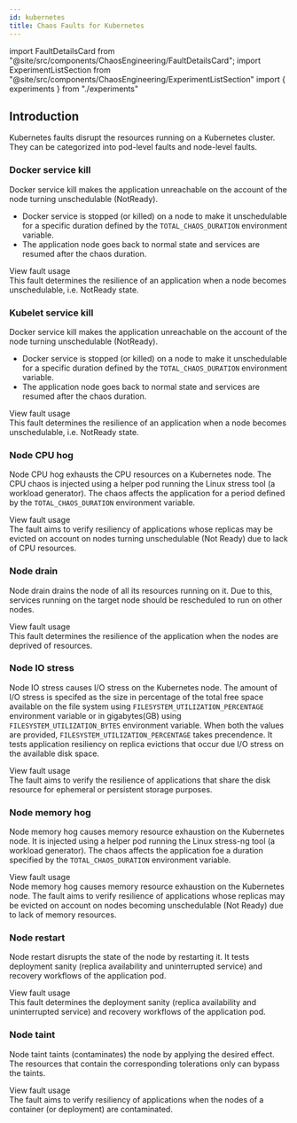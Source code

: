 ```yaml
---
id: kubernetes
title: Chaos Faults for Kubernetes
---
```


<!-- Import statement for Custom Components -->

import FaultDetailsCard from "@site/src/components/ChaosEngineering/FaultDetailsCard";
import ExperimentListSection from "@site/src/components/ChaosEngineering/ExperimentListSection"
import { experiments } from "./experiments"

<!-- Heading Description -->


<!-- Experiment List and Search Bar (every experiment added below, need to be added in this file also) -->

<ExperimentListSection experiments={experiments} />

## Introduction

Kubernetes faults disrupt the resources running on a Kubernetes cluster. They can be categorized into pod-level faults and node-level faults.

<!-- Code for Fault Card starts from here -->

<FaultDetailsCard category="kubernetes" subCategory="nod">

### Docker service kill

Docker service kill makes the application unreachable on the account of the node turning unschedulable (NotReady).
- Docker service is stopped (or killed) on a node to make it unschedulable for a specific duration defined by the `TOTAL_CHAOS_DURATION` environment variable. 
- The application node goes back to normal state and services are resumed after the chaos duration. 

<accordion color="green">
    <summary>View fault usage</summary>
This fault determines the resilience of an application when a node becomes unschedulable, i.e. NotReady state.
</accordion>

</FaultDetailsCard>

<FaultDetailsCard category="kubernetes" subCategory="node">

### Kubelet service kill

Docker service kill makes the application unreachable on the account of the node turning unschedulable (NotReady).
- Docker service is stopped (or killed) on a node to make it unschedulable for a specific duration defined by the `TOTAL_CHAOS_DURATION` environment variable. 
- The application node goes back to normal state and services are resumed after the chaos duration. 

<accordion color="green">
    <summary>View fault usage</summary>
This fault determines the resilience of an application when a node becomes unschedulable, i.e. NotReady state.
</accordion>

</FaultDetailsCard>

<FaultDetailsCard category="kubernetes" subCategory="node">

### Node CPU hog

Node CPU hog exhausts the CPU resources on a Kubernetes node. The CPU chaos is injected using a helper pod running the Linux stress tool (a workload generator). The chaos affects the application for a period defined by the `TOTAL_CHAOS_DURATION` environment variable.

<accordion color="green">
    <summary>View fault usage</summary>
The fault aims to verify resiliency of applications whose replicas may be evicted on account on nodes turning unschedulable (Not Ready) due to lack of CPU resources.
</accordion>

</FaultDetailsCard>

<FaultDetailsCard category="kubernetes" subCategory="node">

### Node drain
 
Node drain drains the node of all its resources running on it. Due to this, services running on the target node should be rescheduled to run on other nodes. 

<accordion color="green">
    <summary>View fault usage</summary>
This fault determines the resilience of the application when the nodes are deprived of resources. 
</accordion>

</FaultDetailsCard>

<FaultDetailsCard category="kubernetes" subCategory="node">

### Node IO stress

Node IO stress causes I/O stress on the Kubernetes node. The amount of I/O stress is specifed as the size in percentage of the total free space available on the file system using `FILESYSTEM_UTILIZATION_PERCENTAGE` environment variable or in gigabytes(GB) using `FILESYSTEM_UTILIZATION_BYTES` environment variable. When both the values are provided, `FILESYSTEM_UTILIZATION_PERCENTAGE` takes precendence. It tests application resiliency on replica evictions that occur due I/O stress on the available disk space.

<accordion color="green">
    <summary>View fault usage</summary>
The fault aims to verify the resilience of applications that share the disk resource for ephemeral or persistent storage purposes.
</accordion>

</FaultDetailsCard>

<FaultDetailsCard category="kubernetes" subCategory="node">

### Node memory hog

Node memory hog causes memory resource exhaustion on the Kubernetes node. It is injected using a helper pod running the Linux stress-ng tool (a workload generator). The chaos affects the application foe a duration specified by the `TOTAL_CHAOS_DURATION` environment variable.

<accordion color="green">
    <summary>View fault usage</summary>
Node memory hog causes memory resource exhaustion on the Kubernetes node. The fault aims to verify resilience of applications whose replicas may be evicted on account on nodes becoming unschedulable (Not Ready) due to lack of memory resources.
</accordion>

</FaultDetailsCard>

<FaultDetailsCard category="kubernetes" subCategory="node">

### Node restart

Node restart disrupts the state of the node by restarting it. It tests deployment sanity (replica availability and uninterrupted service) and recovery workflows of the application pod.

<accordion color="green">
    <summary>View fault usage</summary>
This fault determines the deployment sanity (replica availability and uninterrupted service) and recovery workflows of the application pod.
</accordion>

</FaultDetailsCard>

<FaultDetailsCard category="kubernetes" subCategory="node">

### Node taint

Node taint taints (contaminates) the node by applying the desired effect. The resources that contain the corresponding tolerations only can bypass the taints.

<accordion color="green">
    <summary>View fault usage</summary>
The fault aims to verify resiliency of applications when the nodes of a container (or deployment) are contaminated.
</accordion>

</FaultDetailsCard>
